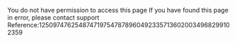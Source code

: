 You do not have permission to access this page If you have found this page in error, please contact support Reference:12509747625487471975478789604923357136020034968299102359